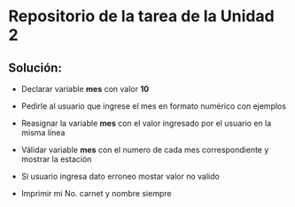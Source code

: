 
# Repositorio de la tarea de la Unidad 2

## Solución:

- Declarar variable **mes** con valor **10**

- Pedirle al usuario que ingrese el mes en formato numérico con ejemplos

- Reasignar la variable **mes** con el valor ingresado por el usuario en la misma línea

- Válidar variable **mes** con el numero de cada mes correspondiente y mostrar la estación

- Si usuario ingresa dato erroneo mostar valor no valido

- Imprimir mi No. carnet y nombre siempre
